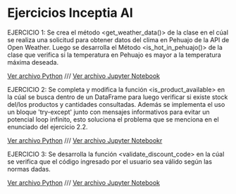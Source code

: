 # Ejercicios Inceptia AI

EJERCICIO 1:
Se crea el método <get_weather_data()> de la clase <GeoAPI> en el cúal se realiza una solicitud para obtener datos del clima en Pehuajo de la API de Open Weather.
Luego se desarrolla el Método <is_hot_in_pehuajo()> de la clase <GeoAPI> que verifica si la temperatura en Pehuajo es mayor a la temperatura máxima deseada.

[Ver archivo Python](Ejercicio_1/GeoAPI.py) ///
[Ver archivo Jupyter Notebook](Ejercicio_1/GeoAPI.ipynb)

EJERCICIO 2:
Se completa y modifica la función <is_product_available> en la cúal se busca dentro de un DataFrame para luego verificar si existe stock del/los productos y cantidades consultadas.
Además se implementa el uso un bloque 'try-except' junto con mensajes informativos para evitar un potencial loop infinito, esto soluciona el problema que se menciona en el enunciado del ejercicio 2.2.

[Ver archivo Python](Ejercicio_2/product_stock.py) ///
[Ver archivo Jupyter Notebookr](Ejercicio_2/product_stock.ipynb)

EJERCICIO 3:
Se desarrolla la función <validate_discount_code> en la cúal se verifica que el código ingresado por el usuario sea válido según las normas dadas.

[Ver archivo Python](Ejercicio_3/validate_discount_code.py) ///
[Ver archivo Jupyter Notebook](Ejercicio_3/validate_discount_code.ipynb)
